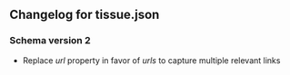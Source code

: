 ## Changelog for tissue.json

### Schema version 2
* Replace *url* property in favor of *urls* to capture multiple relevant links
